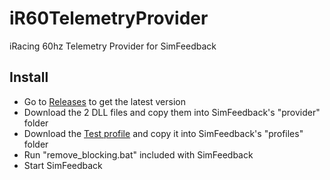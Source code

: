 # iR60TelemetryProvider
iRacing 60hz Telemetry Provider for SimFeedback

## Install

- Go to [Releases](https://github.com/JamesClonk/iR60TelemetryProvider/releases) to get the latest version
- Download the 2 DLL files and copy them into SimFeedback's "provider" folder
- Download the [Test profile](iracing_60hz_iRacing_-_60hz_testing.xml) and copy it into SimFeedback's "profiles" folder
- Run "remove_blocking.bat" included with SimFeedback
- Start SimFeedback
